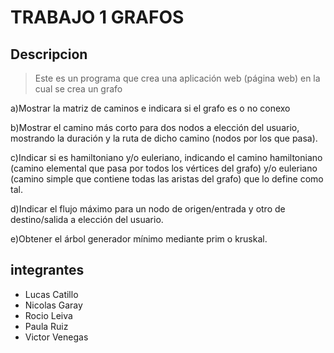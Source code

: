 # TRABAJO 1 GRAFOS


## Descripcion 
> Este es un programa que crea una aplicación web (página web) en la cual se crea un grafo

a)Mostrar la matriz de caminos e indicara si el grafo es o no conexo

b)Mostrar el camino más corto para dos nodos a elección del usuario, mostrando la duración y la ruta de dicho camino (nodos por los que pasa). 

c)Indicar si es hamiltoniano y/o euleriano, indicando el camino hamiltoniano (camino elemental que pasa por todos los vértices del grafo) y/o euleriano (camino simple que contiene todas las aristas del grafo) que lo define como tal.

d)Indicar el flujo máximo para un nodo de origen/entrada y otro de destino/salida a elección del usuario.

e)Obtener el árbol generador mínimo mediante prim o kruskal. 

## integrantes
  - Lucas Catillo
  - Nicolas Garay
  - Rocio Leiva 
  - Paula Ruiz
  - Victor Venegas